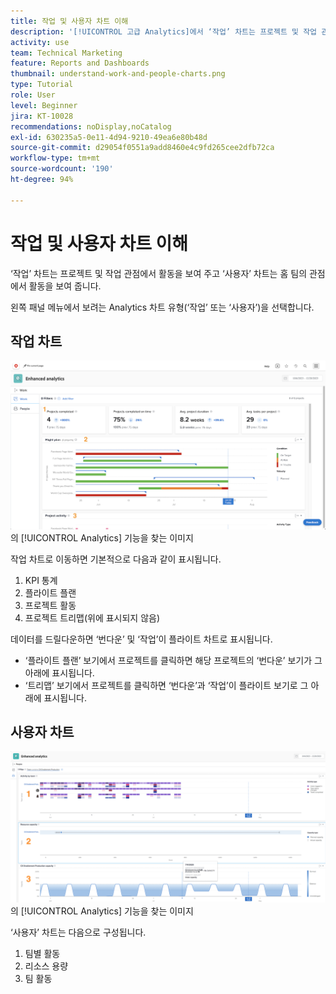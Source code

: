 ```yaml
---
title: 작업 및 사용자 차트 이해
description: '[!UICONTROL 고급 Analytics]에서 ‘작업’ 차트는 프로젝트 및 작업 관점에서 활동을 보여 주고 ‘사용자’ 차트는 홈 팀의 관점에서 활동을 보여 줍니다.'
activity: use
team: Technical Marketing
feature: Reports and Dashboards
thumbnail: understand-work-and-people-charts.png
type: Tutorial
role: User
level: Beginner
jira: KT-10028
recommendations: noDisplay,noCatalog
exl-id: 630235a5-0e11-4d94-9210-49ea6e80b48d
source-git-commit: d29054f0551a9add8460e4c9fd265cee2dfb72ca
workflow-type: tm+mt
source-wordcount: '190'
ht-degree: 94%

---
```


# 작업 및 사용자 차트 이해

‘작업’ 차트는 프로젝트 및 작업 관점에서 활동을 보여 주고 ‘사용자’ 차트는 홈 팀의 관점에서 활동을 보여 줍니다.

왼쪽 패널 메뉴에서 보려는 Analytics 차트 유형(‘작업’ 또는 ‘사용자’)을 선택합니다.

## 작업 차트

![[!DNL Workfront Classic]](assets/section-1-1.png)의 [!UICONTROL Analytics] 기능을 찾는 이미지

작업 차트로 이동하면 기본적으로 다음과 같이 표시됩니다.

1. KPI 통계
1. 플라이트 플랜
1. 프로젝트 활동
1. 프로젝트 트리맵(위에 표시되지 않음)

데이터를 드릴다운하면 ‘번다운’ 및 ‘작업’이 플라이트 차트로 표시됩니다.

* ‘플라이트 플랜’ 보기에서 프로젝트를 클릭하면 해당 프로젝트의 ‘번다운’ 보기가 그 아래에 표시됩니다.
* ‘트리맵’ 보기에서 프로젝트를 클릭하면 ‘번다운’과 ‘작업’이 플라이트 보기로 그 아래에 표시됩니다.

## 사용자 차트

![[!DNL Workfront Classic]](assets/section-1-2.png)의 [!UICONTROL Analytics] 기능을 찾는 이미지

‘사용자’ 차트는 다음으로 구성됩니다.

1. 팀별 활동
1. 리소스 용량
1. 팀 활동
